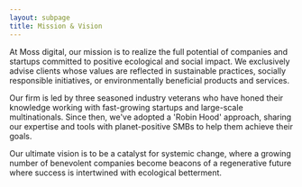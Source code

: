 ```yaml
---
layout: subpage
title: Mission & Vision
---
```


At Moss digital, our mission is to realize the full potential of companies and startups committed to positive ecological and social impact. We exclusively advise clients whose values are reflected in sustainable practices, socially responsible initiatives, or environmentally beneficial products and services.

Our firm is led by three seasoned industry veterans who have honed their knowledge working with fast-growing startups and large-scale multinationals. Since then, we've adopted a 'Robin Hood' approach, sharing our expertise and tools with planet-positive SMBs to help them achieve their goals.

Our ultimate vision is to be a catalyst for systemic change, where a growing number of benevolent companies become beacons of a regenerative future where success is intertwined with ecological betterment.


